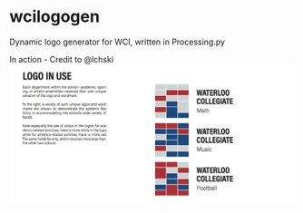 # wcilogogen
Dynamic logo generator for WCI, written in Processing.py

In action - Credit to @lchski
![Alt text](https://github.com/edwardhdlu/wcilogogen/blob/master/demo/1.jpg)

